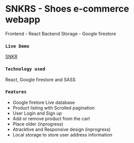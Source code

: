 # SNKRS - Shoes e-commerce webapp

Frontend - React
Backend Storage - Google firestore

### `Live Demo`

[SNKR](https://ajay24897.github.io/snkrs/)

### `Technology used`

React, Google firestore and SASS

### `Features`

- Google firetore Live database
- Product listing with Scrolled pagination
- User Login and Sign up
- Add or remove product from the cart
- Place older (inprogress)
- Atracktive and Responsive design (inprogress)
- Local storage to store user address information
